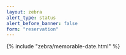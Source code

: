 ```yaml
---
layout: zebra
alert_type: status
alert_before_banner: false
form: "reservation"
---
```


{% include "zebra/memorable-date.html" %}
